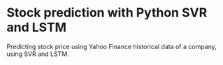 # Stock prediction with Python SVR and LSTM
Predicting stock price using Yahoo Finance historical data of a company, using SVR and LSTM. 

